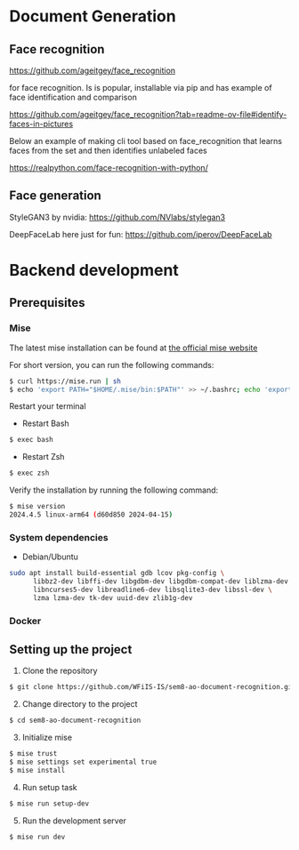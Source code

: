 # Document Generation

## Face recognition
https://github.com/ageitgey/face_recognition

for face recognition. Is is popular, installable via pip and has example of face identification and comparison

https://github.com/ageitgey/face_recognition?tab=readme-ov-file#identify-faces-in-pictures

Below an example of making cli tool based on face_recognition that learns faces from the set and then identifies unlabeled faces

https://realpython.com/face-recognition-with-python/

## Face generation

StyleGAN3 by nvidia: https://github.com/NVlabs/stylegan3

DeepFaceLab here just for fun: https://github.com/iperov/DeepFaceLab

# Backend development

## Prerequisites

### Mise

The latest mise installation can be found at [the official mise website](https://mise.jdx.dev/getting-started.html)

For short version, you can run the following commands:

```bash
$ curl https://mise.run | sh
$ echo 'export PATH="$HOME/.mise/bin:$PATH"' >> ~/.bashrc; echo 'export PATH="$HOME/.mise/bin:$PATH"' >> ~/.zshrc
```

Restart your terminal

- Restart Bash

```bash
$ exec bash
```

- Restart Zsh

```bash
$ exec zsh
```

Verify the installation by running the following command:

```bash
$ mise version
2024.4.5 linux-arm64 (d60d850 2024-04-15)
```

### System dependencies

- Debian/Ubuntu

```bash
sudo apt install build-essential gdb lcov pkg-config \
      libbz2-dev libffi-dev libgdbm-dev libgdbm-compat-dev liblzma-dev \
      libncurses5-dev libreadline6-dev libsqlite3-dev libssl-dev \
      lzma lzma-dev tk-dev uuid-dev zlib1g-dev
```

### Docker

## Setting up the project

1. Clone the repository

```bash
$ git clone https://github.com/WFiIS-IS/sem8-ao-document-recognition.git
```

2. Change directory to the project

```bash
$ cd sem8-ao-document-recognition
```

3. Initialize mise

```bash
$ mise trust
$ mise settings set experimental true
$ mise install
```

4. Run setup task

```bash
$ mise run setup-dev
```

5. Run the development server

```bash
$ mise run dev
```
